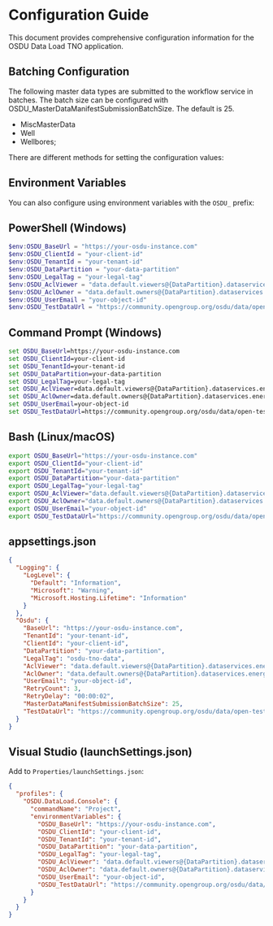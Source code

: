 # Configuration Guide

This document provides comprehensive configuration information for the OSDU Data Load TNO application. 

## Batching Configuration

The following master data types are submitted to the workflow service in batches. The batch size can be configured with OSDU_MasterDataManifestSubmissionBatchSize. The default is 25.

- MiscMasterData 
- Well
- Wellbores;

There are different methods for setting the configuration values:

## Environment Variables

You can also configure using environment variables with the `OSDU_` prefix:

## PowerShell (Windows)
```powershell
$env:OSDU_BaseUrl = "https://your-osdu-instance.com"
$env:OSDU_ClientId = "your-client-id"
$env:OSDU_TenantId = "your-tenant-id"
$env:OSDU_DataPartition = "your-data-partition"
$env:OSDU_LegalTag = "your-legal-tag"
$env:OSDU_AclViewer = "data.default.viewers@{DataPartition}.dataservices.energy"
$env:OSDU_AclOwner = "data.default.owners@{DataPartition}.dataservices.energy"
$env:OSDU_UserEmail = "your-object-id"
$env:OSDU_TestDataUrl = "https://community.opengroup.org/osdu/data/open-test-data/-/archive/master/open-test-data-master.zip"
```

## Command Prompt (Windows)
```cmd
set OSDU_BaseUrl=https://your-osdu-instance.com
set OSDU_ClientId=your-client-id
set OSDU_TenantId=your-tenant-id
set OSDU_DataPartition=your-data-partition
set OSDU_LegalTag=your-legal-tag
set OSDU_AclViewer=data.default.viewers@{DataPartition}.dataservices.energy
set OSDU_AclOwner=data.default.owners@{DataPartition}.dataservices.energy
set OSDU_UserEmail=your-object-id
set OSDU_TestDataUrl=https://community.opengroup.org/osdu/data/open-test-data/-/archive/master/open-test-data-master.zip
```

## Bash (Linux/macOS)
```bash
export OSDU_BaseUrl="https://your-osdu-instance.com"
export OSDU_ClientId="your-client-id"
export OSDU_TenantId="your-tenant-id"
export OSDU_DataPartition="your-data-partition"
export OSDU_LegalTag="your-legal-tag"
export OSDU_AclViewer="data.default.viewers@{DataPartition}.dataservices.energy"
export OSDU_AclOwner="data.default.owners@{DataPartition}.dataservices.energy"
export OSDU_UserEmail="your-object-id"
export OSDU_TestDataUrl="https://community.opengroup.org/osdu/data/open-test-data/-/archive/master/open-test-data-master.zip"
```

## appsettings.json
```json
{
  "Logging": {
    "LogLevel": {
      "Default": "Information",
      "Microsoft": "Warning",
      "Microsoft.Hosting.Lifetime": "Information"
    }
  },
  "Osdu": {
    "BaseUrl": "https://your-osdu-instance.com",
    "TenantId": "your-tenant-id", 
    "ClientId": "your-client-id",
    "DataPartition": "your-data-partition",
    "LegalTag": "osdu-tno-data",
    "AclViewer": "data.default.viewers@{DataPartition}.dataservices.energy",
    "AclOwner": "data.default.owners@{DataPartition}.dataservices.energy",
    "UserEmail": "your-object-id",
    "RetryCount": 3,
    "RetryDelay": "00:00:02",
    "MasterDataManifestSubmissionBatchSize": 25,
    "TestDataUrl": "https://community.opengroup.org/osdu/data/open-test-data/-/archive/master/open-test-data-master.zip"
  }
}
```

## Visual Studio (launchSettings.json)
Add to `Properties/launchSettings.json`:
```json
{
  "profiles": {
    "OSDU.DataLoad.Console": {
      "commandName": "Project",
      "environmentVariables": {
        "OSDU_BaseUrl": "https://your-osdu-instance.com",
        "OSDU_ClientId": "your-client-id",
        "OSDU_TenantId": "your-tenant-id",
        "OSDU_DataPartition": "your-data-partition",
        "OSDU_LegalTag": "your-legal-tag",
        "OSDU_AclViewer": "data.default.viewers@{DataPartition}.dataservices.energy",
        "OSDU_AclOwner": "data.default.owners@{DataPartition}.dataservices.energy",
        "OSDU_UserEmail": "your-object-id",
        "OSDU_TestDataUrl": "https://community.opengroup.org/osdu/data/open-test-data/-/archive/master/open-test-data-master.zip"
      }
    }
  }
}
```
